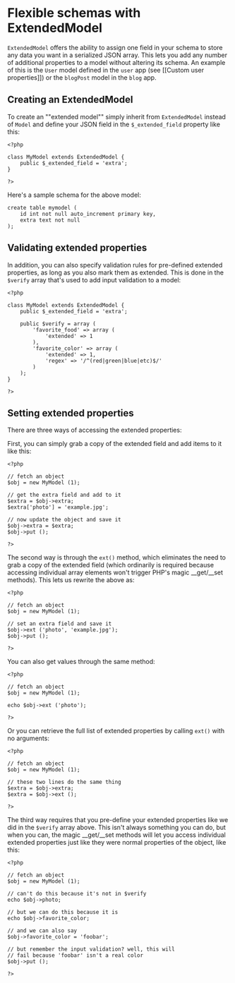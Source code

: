 # Flexible schemas with ExtendedModel

`ExtendedModel` offers the ability to assign one field in your schema to store any data you want in a serialized JSON array. This lets you add any number of additional properties to a model without altering its schema. An example of this is the `User` model defined in the `user` app (see [[Custom user properties]]) or the `blogPost` model in the `blog` app.

## Creating an ExtendedModel

To create an ""extended model"" simply inherit from `ExtendedModel` instead of `Model` and define your JSON field in the `$_extended_field` property like this:

	<?php
	
	class MyModel extends ExtendedModel {
		public $_extended_field = 'extra';
	}
	
	?>

Here's a sample schema for the above model:

	create table mymodel (
		id int not null auto_increment primary key,
		extra text not null
	);

## Validating extended properties

In addition, you can also specify validation rules for pre-defined extended properties, as long as you also mark them as extended. This is done in the `$verify` array that's used to add input validation to a model:

	<?php
	
	class MyModel extends ExtendedModel {
		public $_extended_field = 'extra';
		
		public $verify = array (
			'favorite_food' => array (
				'extended' => 1
			),
			'favorite_color' => array (
				'extended' => 1,
				'regex' => '/^(red|green|blue|etc)$/'
			)
		);
	}
	
	?>

## Setting extended properties

There are three ways of accessing the extended properties:

First, you can simply grab a copy of the extended field and add items to it like this:

	<?php
	
	// fetch an object
	$obj = new MyModel (1);
	
	// get the extra field and add to it
	$extra = $obj->extra;
	$extra['photo'] = 'example.jpg';

	// now update the object and save it
	$obj->extra = $extra;
	$obj->put ();
	
	?>

The second way is through the `ext()` method, which eliminates the need to grab a copy of the extended field (which ordinarily is required because accessing individual array elements won't trigger PHP's magic __get/__set methods). This lets us rewrite the above as:

	<?php
	
	// fetch an object
	$obj = new MyModel (1);
	
	// set an extra field and save it
	$obj->ext ('photo', 'example.jpg');
	$obj->put ();
	
	?>

You can also get values through the same method:

	<?php
	
	// fetch an object
	$obj = new MyModel (1);
	
	echo $obj->ext ('photo');
	
	?>

Or you can retrieve the full list of extended properties by calling `ext()` with no arguments:

	<?php
	
	// fetch an object
	$obj = new MyModel (1);

	// these two lines do the same thing
	$extra = $obj->extra;
	$extra = $obj->ext ();
	
	?>

The third way requires that you pre-define your extended properties like we did in the `$verify` array above. This isn't always something you can do, but when you can, the magic __get/__set methods will let you access individual extended properties just like they were normal properties of the object, like this:

	<?php
	
	// fetch an object
	$obj = new MyModel (1);
	
	// can't do this because it's not in $verify
	echo $obj->photo;

	// but we can do this because it is
	echo $obj->favorite_color;
	
	// and we can also say
	$obj->favorite_color = 'foobar';
	
	// but remember the input validation? well, this will
	// fail because 'foobar' isn't a real color
	$obj->put ();
	
	?>
